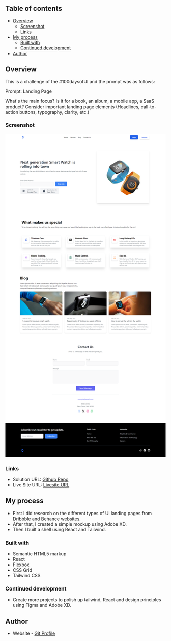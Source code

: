 # 

## Table of contents

- [Overview](#overview)
  - [Screenshot](#screenshot)
  - [Links](#links)
- [My process](#my-process)
  - [Built with](#built-with)
  - [Continued development](#continued-development)
- [Author](#author)

## Overview

This is a challenge of the #100daysofUI and the prompt was as follows:

Prompt: Landing Page

What's the main focus? Is it for a book, an album, a mobile app, a SaaS product? Consider important landing page elements (Headlines, call-to-action buttons, typography, clarity, etc.)


### Screenshot

![](./src/assets/screenshot.png)

### Links

- Solution URL: [Github Repo](https://github.com/Robert-Thaiyah/30-days-ui-to-react-challenge/tree/main/Day-3)
- Live Site URL: [Livesite URL]()

## My process

- First I did research on the different types of UI landing pages from Dribbble and Behance websites.
- After that, I created a simple mockup using Adobe XD.
- Then I built a shell using React and Tailwind.

### Built with

- Semantic HTML5 markup
- React
- Flexbox
- CSS Grid
- Tailwind CSS

### Continued development

- Create more projects to polish up tailwind, React and design principles using Figma and Adobe XD.

## Author

- Website - [Git Profile](https://github.com/Robert-Thaiyah)


